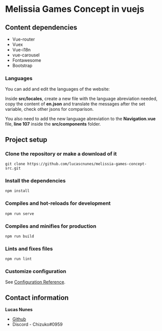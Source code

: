 # Melissia Games Concept in vuejs

## Content dependencies

- Vue-router
- Vuex
- Vue-i18n
- vue-carousel
- Fontawesome
- Bootstrap

### Languages

You can add and edit the languages of the website:

Inside **src/locales**, create a new file with the language abreviation needed, copy the content of **en.json** and translate the messages after the set variable, check other jsons for comparison.

You also need to add the new language abreviation to the **Navigation.vue** file, **line 107** inside the **src/components** folder.

## Project setup

### Clone the repository or make a download of it

```
git clone https://github.com/lucascnunes/melissia-games-concept-src.git
```

### Install the dependencies

```
npm install
```

### Compiles and hot-reloads for development

```
npm run serve
```

### Compiles and minifies for production

```
npm run build
```

### Lints and fixes files

```
npm run lint
```

### Customize configuration

See [Configuration Reference](https://cli.vuejs.org/config/).

## Contact information

**Lucas Nunes**

- [Github](https://github.com/lucascnunes)
- Discord - Chizuko#0959
